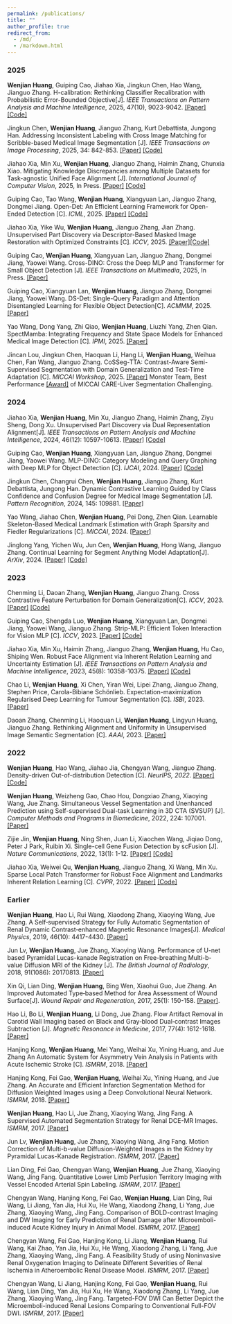 ```yaml
---
permalink: /publications/
title: ""
author_profile: true
redirect_from: 
  - /md/
  - /markdown.html
---
```


### 2025

**Wenjian Huang**, Guiping Cao, Jiahao Xia, Jingkun Chen, Hao Wang, Jianguo Zhang. H-calibration: Rethinking Classifier Recalibration with Probabilistic Error-Bounded Objective[J]. <i>IEEE Transactions on Pattern Analysis and Machine Intelligence</i>, 2025, 47(10), 9023-9042. [[Paper]](https://arxiv.org/abs/2506.17968) [[Code]](https://github.com/WenjianHuang93/h-Calibration)

Jingkun Chen, **Wenjian Huang**, Jianguo Zhang, Kurt Debattista, Jungong Han. Addressing Inconsistent Labeling with Cross Image Matching for Scribble-based Medical Image Segmentation [J]. <i>IEEE Transactions on Image Processing</i>, 2025, 34: 842-853. [[Paper]](https://ieeexplore.ieee.org/abstract/document/10851813) [[Code]](https://github.com/jingkunchen/scribble-medical-segmentation)

Jiahao Xia, Min Xu, **Wenjian Huang**, Jianguo Zhang, Haimin Zhang, Chunxia Xiao. Mitigating Knowledge Discrepancies among Multiple Datasets for Task-agnostic Unified Face Alignment [J]. <i>International Journal of Computer Vision</i>, 2025, In Press. [[Paper]](https://arxiv.org/abs/2503.22359) [[Code]](https://github.com/Jiahao-UTS/TUFA)

Guiping Cao, Tao Wang, **Wenjian Huang**, Xiangyuan Lan, Jianguo Zhang, Dongmei Jiang. Open-Det: An Efficient Learning Framework for Open-Ended Detection [C]. <i>ICML</i>, 2025. [[Paper]](https://arxiv.org/abs/2505.20639) [[Code]](https://github.com/Med-Process/Open-Det)

Jiahao Xia, Yike Wu, **Wenjian Huang**, Jianguo Zhang, Jian Zhang. Unsupervised Part Discovery via Descriptor-Based Masked Image Restoration with Optimized Constraints [C]. <i>ICCV</i>, 2025. [[Paper]](https://arxiv.org/abs/2507.11985)[[Code]](https://github.com/Jiahao-UTS/MPAE)

Guiping Cao, **Wenjian Huang**, Xiangyuan Lan, Jianguo Zhang, Dongmei Jiang, Yaowei Wang. Cross-DINO: Cross the Deep MLP and Transformer for Small Object Detection [J]. <i>IEEE Transactions on Multimedia</i>, 2025, In Press. [[Paper]](https://arxiv.org/abs/2505.21868)

Guiping Cao, Xiangyuan Lan, **Wenjian Huang**, Jianguo Zhang, Dongmei Jiang, Yaowei Wang. DS-Det: Single-Query Paradigm and Attention Disentangled Learning for Flexible Object Detection[C]. <i>ACMMM</i>, 2025. [[Paper]](https://www.arxiv.org/abs/2507.19807)

Yao Wang, Dong Yang, Zhi Qiao, **Wenjian Huang**, Liuzhi Yang, Zhen Qian. SpectMamba: Integrating Frequency and State Space Models for Enhanced Medical Image Detection [C]. <i>IPMI</i>, 2025. [[Paper]](https://link.springer.com/chapter/10.1007/978-3-031-96628-6_1)

Jincan Lou, Jingkun Chen, Haoquan Li, Hang Li, **Wenjian Huang**, Weihua Chen, Fan Wang, Jianguo Zhang. CoSSeg-TTA: Contrast-Aware Semi-Supervised Segmentation with Domain Generalization and Test-Time Adaptation [C]. <i>MICCAI Workshop</i>, 2025. [[Paper]](https://arxiv.org/abs/2510.04243)
Monster Team, Best Performance [[Award]](http://WenjianHuang93.github.io/files/CARE_Award.pdf) of MICCAI CARE-Liver Segmentation Challenging.

### 2024

Jiahao Xia, **Wenjian Huang**, Min Xu, Jianguo Zhang, Haimin Zhang, Ziyu Sheng, Dong Xu. Unsupervised Part Discovery via Dual Representation Alignment[J]. <i>IEEE Transactions on Pattern Analysis and Machine Intelligence</i>, 2024, 46(12): 10597-10613. [[Paper]](https://arxiv.org/abs/2408.08108) [[Code]](https://github.com/jiahao-uts/unsupervisedpart)

Guiping Cao, **Wenjian Huang**, Xiangyuan Lan, Jianguo Zhang, Dongmei Jiang, Yaowei Wang. MLP-DINO: Category Modeling and Query Graphing with Deep MLP for Object Detection [C]. <i>IJCAI</i>, 2024. [[Paper]](https://www.ijcai.org/proceedings/2024/0067.pdf) [[Code]](https://github.com/Med-Process/MLP-DINO/)

Jingkun Chen, Changrui Chen, **Wenjian Huang**, Jianguo Zhang, Kurt Debattista, Jungong Han. Dynamic Contrastive Learning Guided by Class Confidence and Confusion Degree for Medical Image Segmentation [J]. <i>Pattern Recognition</i>, 2024, 145: 109881. [[Paper]](https://www.sciencedirect.com/science/article/abs/pii/S0031320323005794) 

Yao Wang, Jiahao Chen, **Wenjian Huang**, Pei Dong, Zhen Qian. Learnable Skeleton-Based Medical Landmark Estimation with Graph Sparsity and Fiedler Regularizations [C]. <i>MICCAI</i>, 2024. [[Paper]](https://papers.miccai.org/miccai-2024/paper/1602_paper.pdf)

Jinglong Yang, Yichen Wu, Jun Cen, **Wenjian Huang**, Hong Wang, Jianguo Zhang. Continual Learning for Segment Anything Model Adaptation[J]. <i>ArXiv</i>, 2024. [[Paper]](https://arxiv.org/abs/2412.06418) [[Code]](https://github.com/yangjl1215/CoSAM)


### 2023

Chenming Li, Daoan Zhang, **Wenjian Huang**, Jianguo Zhang. Cross Contrastive Feature Perturbation for Domain Generalization[C]. <i>ICCV</i>, 2023.[[Paper]](https://openaccess.thecvf.com/content/ICCV2023/html/Li_Cross_Contrasting_Feature_Perturbation_for_Domain_Generalization_ICCV_2023_paper.html) [[Code]](https://github.com/hackmebroo/CCFP)

Guiping Cao, Shengda Luo, **Wenjian Huang**, Xiangyuan Lan, Dongmei Jiang, Yaowei Wang, Jianguo Zhang. Strip-MLP: Efficient Token Interaction for Vision MLP [C]. <i>ICCV</i>, 2023. [[Paper]](https://openaccess.thecvf.com/content/ICCV2023/html/Cao_Strip-MLP_Efficient_Token_Interaction_for_Vision_MLP_ICCV_2023_paper.html) [[Code]](https://github.com/Med-Process/Strip_MLP)

Jiahao Xia, Min Xu, Haimin Zhang, Jianguo Zhang, **Wenjian Huang**, Hu Cao, Shiping Wen. Robust Face Alignment via Inherent Relation Learning and Uncertainty Estimation [J]. <i>IEEE Transactions on Pattern Analysis and Machine Intelligence</i>, 2023, 45(8): 10358-10375. [[Paper]](https://ieeexplore.ieee.org/document/10079153) [[Code]](https://github.com/Jiahao-UTS/DSLPT)

Chao Li, **Wenjian Huang**, Xi Chen, Yiran Wei, Lipei Zhang, Jianguo Zhang, Stephen Price, Carola-Bibiane Schönlieb. Expectation-maximization Regularised Deep Learning for Tumour Segmentation [C]. <i>ISBI</i>, 2023.[[Paper]](https://ieeexplore.ieee.org/abstract/document/10230573)

Daoan Zhang, Chenming Li, Haoquan Li, **Wenjian Huang**, Lingyun Huang, Jianguo Zhang. Rethinking Alignment and Uniformity in Unsupervised Image Semantic Segmentation [C]. <i>AAAI</i>, 2023. [[Paper]](https://ojs.aaai.org/index.php/AAAI/article/view/26325)

### 2022

**Wenjian Huang**, Hao Wang, Jiahao Jia, Chengyan Wang, Jianguo Zhang. Density-driven Out-of-distribution Detection [C]. <i>NeurIPS, 2022</i>. [[Paper]](https://proceedings.neurips.cc/paper_files/paper/2022/hash/05b69cc4c8ff6e24c5de1ecd27223d37-Abstract-Conference.html) [[Code]](http://WenjianHuang93.github.io/files/OOD_DDR.zip)

**Wenjian Huang**, Weizheng Gao, Chao Hou, Dongxiao Zhang, Xiaoying Wang, Jue Zhang. Simultaneous Vessel Segmentation and Unenhanced Prediction using Self-supervised Dual-task Learning in 3D CTA (SVSUP) [J]. <i>Computer Methods and Programs in Biomedicine</i>, 2022, 224: 107001. [[Paper]](https://www.sciencedirect.com/science/article/abs/pii/S0169260722003832)

Zijie Jin, **Wenjian Huang**, Ning Shen, Juan Li, Xiaochen Wang, Jiqiao Dong, Peter J Park, Ruibin Xi. Single-cell Gene Fusion Detection by scFusion [J]. <i>Nature Communications</i>, 2022, 13(1): 1-12. [[Paper]](https://www.nature.com/articles/s41467-022-28661-6) [[Code]](https://github.com/XiDsLab/scFusion)

Jiahao Xia, Weiwei Qu, **Wenjian Huang**, Jianguo Zhang, Xi Wang, Min Xu. Sparse Local Patch Transformer for Robust Face Alignment and Landmarks Inherent Relation Learning [C]. <i>CVPR</i>, 2022. [[Paper]](https://openaccess.thecvf.com/content/CVPR2022/papers/Xia_Sparse_Local_Patch_Transformer_for_Robust_Face_Alignment_and_Landmarks_CVPR_2022_paper.pdf) [[Code]](https://github.com/Jiahao-UTS/SLPT-master) 


### Earlier

**Wenjian Huang**, Hao Li, Rui Wang, Xiaodong Zhang, Xiaoying Wang, Jue Zhang. A Self‐supervised Strategy for Fully Automatic Segmentation of Renal Dynamic Contrast‐enhanced Magnetic Resonance Images[J]. <i>Medical Physics</i>, 2019, 46(10): 4417-4430. [[Paper]](https://aapm.onlinelibrary.wiley.com/doi/10.1002/mp.13715)

Jun Lv, **Wenjian Huang**, Jue Zhang, Xiaoying Wang. Performance of U-net based Pyramidal Lucas-kanade Registration on Free-breathing Multi-b-value Diffusion MRI of the Kidney [J]. <i>The British Journal of Radiology</i>, 2018, 91(1086): 20170813. [[Paper]](https://pubmed.ncbi.nlm.nih.gov/29528241/)

Xin Qi, Lian Ding, **Wenjian Huang**, Bing Wen, Xiaohui Guo, Jue Zhang. An Improved Automated Type‐based Method for Area Assessment of Wound Surface[J]. <i>Wound Repair and Regeneration</i>, 2017, 25(1): 150-158. [[Paper]](https://pubmed.ncbi.nlm.nih.gov/27859908/).

Hao Li, Bo Li, **Wenjian Huang**, Li Dong, Jue Zhang. Flow Artifact Removal in Carotid Wall Imaging based on Black and Gray‐blood Dual‐contrast Images Subtraction [J]. <i>Magnetic Resonance in Medicine</i>, 2017, 77(4): 1612-1618. [[Paper]](https://onlinelibrary.wiley.com/doi/abs/10.1002/mrm.26218)

Hanjing Kong, **Wenjian Huang**, Mei Yang, Weihai Xu, Yining Huang, and Jue Zhang
An Automatic System for Asymmetry Vein Analysis in Patients with Acute Ischemic Stroke [C]. <i>ISMRM</i>, 2018. [[Paper]](https://cds.ismrm.org/protected/18MProceedings/PDFfiles/3419.html)

Hanjing Kong, Fei Gao, **Wenjian Huang**, Weihai Xu, Yining Huang, and Jue Zhang. An Accurate and Efficient Infarction Segmentation Method for Diffusion Weighted Images using a Deep Convolutional Neural Network. <i>ISMRM</i>, 2018. [[Paper]](https://cds.ismrm.org/protected/18MProceedings/PDFfiles/0746.html)

**Wenjian Huang**, Hao Li, Jue Zhang, Xiaoying Wang, Jing Fang. A Supervised Automated Segmentation Strategy for Renal DCE-MR Images. <i>ISMRM</i>, 2017. [[Paper]](https://cds.ismrm.org/protected/17MProceedings/PDFfiles/5066.html)

Jun Lv, **Wenjian Huang**, Jue Zhang, Xiaoying Wang, Jing Fang. Motion Correction of Multi-b-value Diffusion-Weighted Images in the Kidney by Pyramidal Lucas-Kanade Registration. <i>ISMRM</i>, 2017. [[Paper]](https://cds.ismrm.org/protected/17MProceedings/PDFfiles/3168.html)

Lian Ding, Fei Gao, Chengyan Wang, **Wenjian Huang**, Jue Zhang, Xiaoying Wang, Jing Fang. Quantitative Lower Limb Perfusion Territory Imaging with Vessel Encoded Arterial Spin Labeling. <i>ISMRM</i>, 2017. [[Paper]](https://cds.ismrm.org/protected/17MProceedings/PDFfiles/5126.html)

Chengyan Wang, Hanjing Kong, Fei Gao, **Wenjian Huang**, Lian Ding, Rui Wang, Li Jiang, Yan Jia, Hui Xu, He Wang, Xiaodong Zhang, Li Yang, Jue Zhang, Xiaoying Wang, Jing Fang. Comparison of BOLD-contrast Imaging and DW Imaging for Early Prediction of Renal Damage after Microemboli-induced Acute Kidney Injury in Animal Model. <i>ISMRM</i>, 2017. [[Paper]](https://archive.ismrm.org/2017/0825.html)

Chengyan Wang, Fei Gao, Hanjing Kong, Li Jiang, **Wenjian Huang**, Rui Wang, Kai Zhao, Yan Jia, Hui Xu, He Wang, Xiaodong Zhang, Li Yang, Jue Zhang, Xiaoying Wang, Jing Fang. A Feasibility Study of using Noninvasive Renal Oxygenation Imaging to Delineate Different Severities of Renal Ischemia in Atheroembolic Renal Disease Model. <i>ISMRM</i>, 2017. [[Paper]](https://cds.ismrm.org/protected/17MProceedings/PDFfiles/3801.html)

Chengyan Wang, Li Jiang, Hanjing Kong, Fei Gao, **Wenjian Huang**, Rui Wang, Lian Ding, Yan Jia, Hui Xu, He Wang, Xiaodong Zhang, Li Yang, Jue Zhang, Xiaoying Wang, Jing Fang. Targeted-FOV DWI Can Better Depict the Microemboli-induced Renal Lesions Comparing to Conventional Full-FOV DWI. <i>ISMRM</i>, 2017. [[Paper]](https://cds.ismrm.org/protected/17MProceedings/PDFfiles/1870.html)



